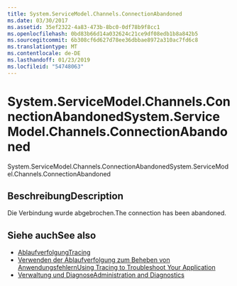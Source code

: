 ```yaml
---
title: System.ServiceModel.Channels.ConnectionAbandoned
ms.date: 03/30/2017
ms.assetid: 35ef2322-4a83-473b-8bc0-0df78b9f8cc1
ms.openlocfilehash: 0bd83b66d14a032624c21ce9df08edb1b8a842b5
ms.sourcegitcommit: 6b308cf6d627d78ee36dbbae8972a310ac7fd6c8
ms.translationtype: MT
ms.contentlocale: de-DE
ms.lasthandoff: 01/23/2019
ms.locfileid: "54748063"
---
```

# <a name="systemservicemodelchannelsconnectionabandoned"></a><span data-ttu-id="09f3c-102">System.ServiceModel.Channels.ConnectionAbandoned</span><span class="sxs-lookup"><span data-stu-id="09f3c-102">System.ServiceModel.Channels.ConnectionAbandoned</span></span>
<span data-ttu-id="09f3c-103">System.ServiceModel.Channels.ConnectionAbandoned</span><span class="sxs-lookup"><span data-stu-id="09f3c-103">System.ServiceModel.Channels.ConnectionAbandoned</span></span>  
  
## <a name="description"></a><span data-ttu-id="09f3c-104">Beschreibung</span><span class="sxs-lookup"><span data-stu-id="09f3c-104">Description</span></span>  
 <span data-ttu-id="09f3c-105">Die Verbindung wurde abgebrochen.</span><span class="sxs-lookup"><span data-stu-id="09f3c-105">The connection has been abandoned.</span></span>  
  
## <a name="see-also"></a><span data-ttu-id="09f3c-106">Siehe auch</span><span class="sxs-lookup"><span data-stu-id="09f3c-106">See also</span></span>
- [<span data-ttu-id="09f3c-107">Ablaufverfolgung</span><span class="sxs-lookup"><span data-stu-id="09f3c-107">Tracing</span></span>](../../../../../docs/framework/wcf/diagnostics/tracing/index.md)
- [<span data-ttu-id="09f3c-108">Verwenden der Ablaufverfolgung zum Beheben von Anwendungsfehlern</span><span class="sxs-lookup"><span data-stu-id="09f3c-108">Using Tracing to Troubleshoot Your Application</span></span>](../../../../../docs/framework/wcf/diagnostics/tracing/using-tracing-to-troubleshoot-your-application.md)
- [<span data-ttu-id="09f3c-109">Verwaltung und Diagnose</span><span class="sxs-lookup"><span data-stu-id="09f3c-109">Administration and Diagnostics</span></span>](../../../../../docs/framework/wcf/diagnostics/index.md)

